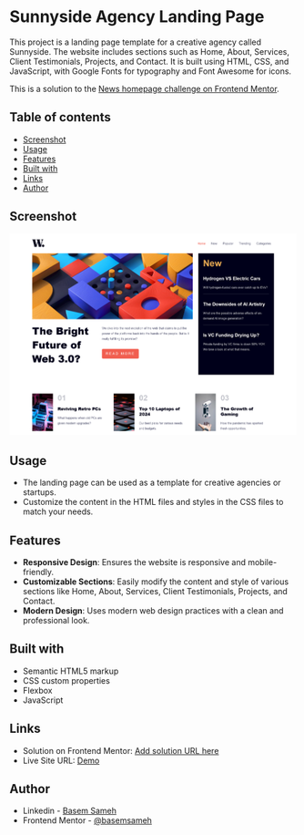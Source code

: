 # Sunnyside Agency Landing Page

This project is a landing page template for a creative agency called Sunnyside. The website includes sections such as Home, About, Services, Client Testimonials, Projects, and Contact. It is built using HTML, CSS, and JavaScript, with Google Fonts for typography and Font Awesome for icons.

This is a solution to the [News homepage challenge on Frontend Mentor](https://www.frontendmentor.io/challenges/news-homepage-H6SWTa1MFl). 

## Table of contents

- [Screenshot](#screenshot)
- [Usage](#usage)
- [Features](#features)
- [Built with](#built-with)
- [Links](#links)
- [Author](#author)

## Screenshot

![Desktop-Preview](./design/desktop-preview.png)

## Usage

- The landing page can be used as a template for creative agencies or startups.
- Customize the content in the HTML files and styles in the CSS files to match your needs.

## Features

- **Responsive Design**: Ensures the website is responsive and mobile-friendly.
- **Customizable Sections**: Easily modify the content and style of various sections like Home, About, Services, Client Testimonials, Projects, and Contact.
- **Modern Design**: Uses modern web design practices with a clean and professional look.

## Built with

- Semantic HTML5 markup
- CSS custom properties
- Flexbox
- JavaScript

## Links

- Solution on Frontend Mentor: [Add solution URL here](https://your-solution-url.com)
- Live Site URL: [Demo](https://your-live-site-url.com)

## Author

- Linkedin - [Basem Sameh](https://www.linkedin.com/in/basem-sameh-671b5b212/)
- Frontend Mentor - [@basemsameh](https://www.frontendmentor.io/profile/basemsameh)